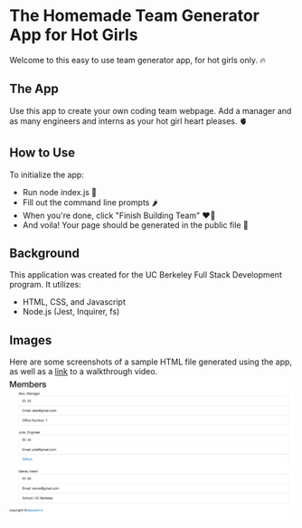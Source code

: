 # The Homemade Team Generator App for Hot Girls
Welcome to this easy to use team generator app, for hot girls only. 🔥

## The App
Use this app to create your own coding team webpage. Add a manager and as many engineers and interns as your hot girl heart pleases. 🫀

## How to Use
To initialize the app:

- Run node index.js 💃
- Fill out the command line prompts 🌶
- When you're done, click "Finish Building Team" ❤️‍🔥
- And voila! Your page should be generated in the public file 🧧

## Background
This application was created for the UC Berkeley Full Stack Development program. It utilizes: 

- HTML, CSS, and Javascript
- Node.js (Jest, Inquirer, fs)

## Images
Here are some screenshots of a sample HTML file generated using the app, as well as a <a href="https://drive.google.com/file/d/16MvUQqRPX2Q6rV8nGvcLeffSlOgSBorV/view">link</a> to a walkthrough video. 
<img alt="a screenshot of the team generator app" src="./images/team-generator-app-1.png">